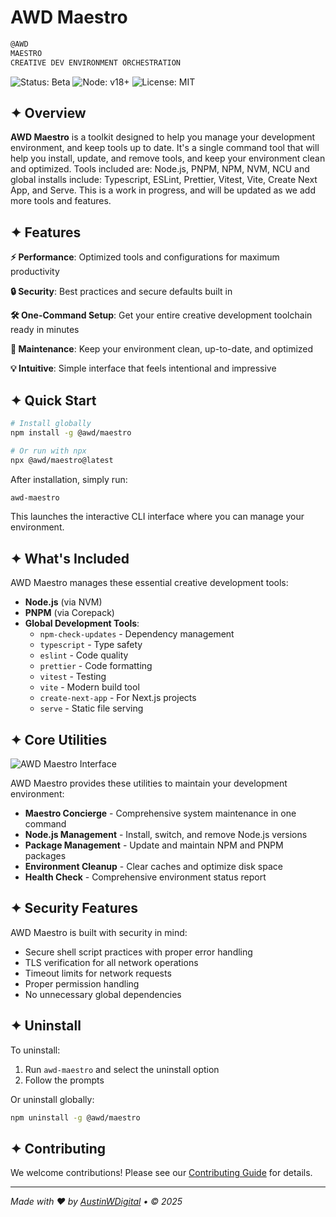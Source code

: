# AWD Maestro

```txt
@AWD
MAESTRO
CREATIVE DEV ENVIRONMENT ORCHESTRATION
```

![Status: Beta](https://img.shields.io/badge/Status-Alpha-blue?style=for-the-badge&color=C8FF00)
![Node: v18+](https://img.shields.io/badge/Node-v18+-green?style=for-the-badge&color=767676)
![License: MIT](https://img.shields.io/badge/License-MIT-yellow?style=for-the-badge&color=C8FF00)

## ✦ Overview

**AWD Maestro** is a toolkit designed to help you manage your development environment, and keep tools up to date. It's a single command tool that will help you install, update, and remove tools, and keep your environment clean and optimized. Tools included are: Node.js, PNPM, NPM, NVM, NCU and global installs include: Typescript, ESLint, Prettier, Vitest, Vite, Create Next App, and Serve. This is a work in progress, and will be updated as we add more tools and features.

## ✦ Features

**⚡️ Performance**: Optimized tools and configurations for maximum productivity

**🔒 Security**: Best practices and secure defaults built in

**🛠️ One-Command Setup**: Get your entire creative development toolchain ready in minutes

**🧹 Maintenance**: Keep your environment clean, up-to-date, and optimized

**💡 Intuitive**: Simple interface that feels intentional and impressive

## ✦ Quick Start

```bash
# Install globally
npm install -g @awd/maestro

# Or run with npx
npx @awd/maestro@latest
```

After installation, simply run:

```bash
awd-maestro
```

This launches the interactive CLI interface where you can manage your environment.

## ✦ What's Included

AWD Maestro manages these essential creative development tools:

- **Node.js** (via NVM)
- **PNPM** (via Corepack)
- **Global Development Tools**:
  - `npm-check-updates` - Dependency management
  - `typescript` - Type safety
  - `eslint` - Code quality
  - `prettier` - Code formatting
  - `vitest` - Testing
  - `vite` - Modern build tool
  - `create-next-app` - For Next.js projects
  - `serve` - Static file serving

## ✦ Core Utilities

![AWD Maestro Interface](https://via.placeholder.com/800x400/C8FF00/171717?text=%40AWD%0AMAESTRO%0ACREATIVE+DEV+ENVIRONMENT+ORCHESTRATION)

AWD Maestro provides these utilities to maintain your development environment:

- **Maestro Concierge** - Comprehensive system maintenance in one command
- **Node.js Management** - Install, switch, and remove Node.js versions
- **Package Management** - Update and maintain NPM and PNPM packages
- **Environment Cleanup** - Clear caches and optimize disk space
- **Health Check** - Comprehensive environment status report

## ✦ Security Features

AWD Maestro is built with security in mind:

- Secure shell script practices with proper error handling
- TLS verification for all network operations
- Timeout limits for network requests
- Proper permission handling
- No unnecessary global dependencies

## ✦ Uninstall

To uninstall:

1. Run `awd-maestro` and select the uninstall option
2. Follow the prompts

Or uninstall globally:

```bash
npm uninstall -g @awd/maestro
```

## ✦ Contributing

We welcome contributions! Please see our [Contributing Guide](CONTRIBUTING.md) for details.

---

*Made with ❤️ by [AustinWDigital](https://github.com/austinwdigital) • © 2025*
